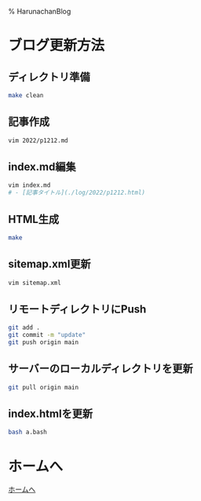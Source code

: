 % HarunachanBlog

# ブログ更新方法

## ディレクトリ準備

```sh
make clean
```

## 記事作成

```sh
vim 2022/p1212.md
```

## index.md編集

```sh
vim index.md
# - [記事タイトル](./log/2022/p1212.html)
```

## HTML生成

```sh
make
```

## sitemap.xml更新

```sh
vim sitemap.xml
```

## リモートディレクトリにPush

```sh
git add .
git commit -m "update"
git push origin main
```

## サーバーのローカルディレクトリを更新

```sh
git pull origin main
```

## index.htmlを更新

```sh
bash a.bash
```

# ホームへ

[ホームへ](https://harunachan.com/)

